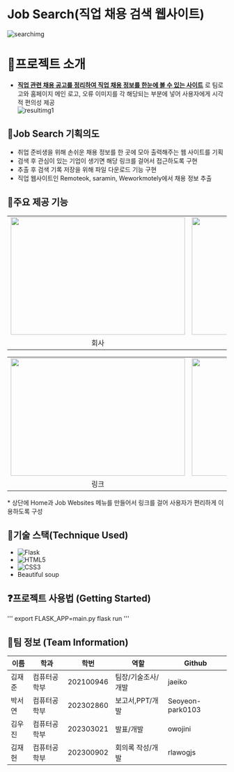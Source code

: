 # Job Search(직업 채용 검색 웹사이트)
  ![searchimg](https://github.com/jaeiko/web-scraper-project/assets/162958493/14d29430-342e-43bb-8d1d-b4a86e5109e0)


# :book:프로젝트 소개
- **<u>직업 관련 채용 공고를 정리하여 직업 채용 정보를 한눈에 볼 수 있는 사이트</u>** 로 팀로고와 홈페이지 메인 로고, 오류 이미지를 각 해당되는 부분에 넣어 사용자에게 시각적 편의성 제공
<br/>![resultimg1](https://github.com/jaeiko/web-scraper-project/assets/162958493/c01d09a4-9297-47f7-886d-13d578797432)

## :bookmark_tabs:Job Search 기획의도
- 취업 준비생을 위해 손쉬운 채용 정보를 한 곳에 모아 출력해주는 웹 사이트를 기획
- 검색 후 관심이 있는 기업이 생기면 해당 링크를 걸어서 접근하도록 구현
- 추출 후 검색 기록 저장을 위해 파일 다운로드 기능 구현
- 직업 웹사이트인 Remoteok, saramin, Weworkmotely에서 채용 정보 추출



## :mag_right:주요 제공 기능
<table>
  <tr>
    <td><img src="https://github.com/jaeiko/web-scraper-project/assets/162958493/d2b30bea-a9ab-4d9c-b0a6-9b47beb15d3b"  width = 400px height = 270px ></td>
    <td><img src="https://github.com/jaeiko/web-scraper-project/assets/162958493/356d765a-c918-4d09-aadd-80f6751f6cb2" width = 400px height = 270px></td>
   </tr> 
   <tr>
      <td align="center">회사</td>
      <td align="center">위치</td>
  </tr>
</table>
<table>
  <tr>
    <td><img src="https://github.com/jaeiko/web-scraper-project/assets/162958493/fdf560c8-b432-4598-8778-0e71387fb33a" width = 400px height = 270px ></td>
    <td><img src="https://github.com/jaeiko/web-scraper-project/assets/162958493/51fd9b5e-5d81-4899-9b57-2123ffc86895" width = 400px height = 270px></td>
   </tr> 
   <tr>
      <td align="center">링크</td>
      <td align="center">연봉이나 조건</td>
  </tr>
</table>
* 상단에 Home과 Job Websites 메뉴를 만들어서 링크를 걸어 사용자가 편리하게 이용하도록 구성


## :hammer:기술 스택(Technique Used)
* <img alt="Flask" src ="https://img.shields.io/badge/Flask-000000.svg?&style=for-the-badge&logo=Flask&logoColor=white"/>
* ![HTML5](https://img.shields.io/badge/HTML5-E34F26.svg?&style=for-the-badge&logo=HTML5&logoColor=white)
* ![CSS3](https://img.shields.io/badge/CSS3-1572B6.svg?&style=for-the-badge&logo=CSS3&logoColor=white)
* Beautiful soup



## :question:프로젝트 사용법 (Getting Started)
'''
export FLASK_APP=main.py 
flask run
'''

## :raising_hand:팀 정보 (Team Information)

|이름|학과|학번|역할|Github
|-------|---|---|---|----|
|김재준|컴퓨터공학부|202100946|팀장/기술조사/개발|jaeiko
|박서연|컴퓨터공학부|202302860|보고서,PPT/개발|Seoyeon-park0103
|김우진|컴퓨터공학부|202303021|발표/개발|owojini
|김재헌|컴퓨터공학부|202300902|회의록 작성/개발|rlawogjs





